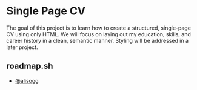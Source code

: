 # Single Page  CV

The goal of this project is to learn how to create a structured, single-page CV using only HTML. We will focus on laying out my education, skills, and career history in a clean, semantic manner. Styling will be addressed in a later project.


## roadmap.sh

- [@alisogg](https://roadmap.sh/projects/single-page-cv)

